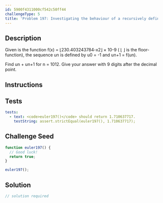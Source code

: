 ```yaml
---
id: 5900f4311000cf542c50ff44
challengeType: 5
title: 'Problem 197: Investigating the behaviour of a recursively defined sequence'
---
```


## Description
<section id='description'>
Given is the function f(x) = ⌊230.403243784-x2⌋ × 10-9 ( ⌊ ⌋ is the floor-function),
the sequence un is defined by u0 = -1 and un+1 = f(un).

Find un + un+1 for n = 1012.
Give your answer with 9 digits after the decimal point.
</section>

## Instructions
<section id='instructions'>

</section>

## Tests
<section id='tests'>

```yml
tests:
  - text: <code>euler197()</code> should return 1.710637717.
    testString: assert.strictEqual(euler197(), 1.710637717);

```

</section>

## Challenge Seed
<section id='challengeSeed'>

<div id='js-seed'>

```js
function euler197() {
  // Good luck!
  return true;
}

euler197();
```

</div>



</section>

## Solution
<section id='solution'>

```js
// solution required
```
</section>
